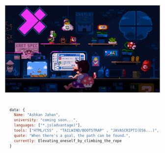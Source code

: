 ![mario](https://github.com/AJahann/AJahann/blob/main/225813708-98b745f2-7d22-48cf-9150-083f1b00d6c9.gif?raw=true)

<br/>

```js
  data: {
    Name: "Ashkan Jahan",
    university: "coming soon...",
    languages: ["*.js(advantage)"],
    tools: ["HTML/CSS" , "TAILWIND/BOOTSTRAP" , "JAVASCRIPTI(ES6...)", "GIT/GITHUB"],
    quote: "When there's a goal, the path can be found.",
    currently: Elevating_oneself_by_climbing_the_rope
  }
```
